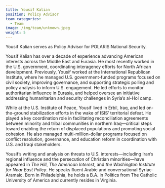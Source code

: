 ```yaml
---
title: Yousif Kalian
position: Policy Advisor
team_categories:
  - Team
image: /img/team/unknown.jpeg
weight: 5
---
```

Yousif Kalian serves as Policy Advisor for POLARIS National Security.

Yousif Kalian has over a decade of experience advancing American interests across the Middle East and Eurasia. He most recently worked in the U.S. government, coordinating interagency efforts for North African development. Previously, Yousif worked at the International Republican Institute, where he managed U.S. government-funded programs focused on civil society, improving governance, and supporting strategic polling and policy analysis to inform U.S. engagement. He led efforts to monitor authoritarian influence in Eurasia, and helped oversee an initiative addressing humanitarian and security challenges in Syria’s al-Hol camp.

While at the U.S. Institute of Peace, Yousif lived in Erbil, Iraq, and led on-the-ground stabilization efforts in the wake of ISIS’ territorial defeat. He played a key coordination role in facilitating reconciliation agreements between minority and tribal communities in northern Iraq—critical steps toward enabling the return of displaced populations and promoting social cohesion. He also managed multi-million-dollar programs focused on conflict resolution, governance, and education reform in coordination with U.S. and Iraqi stakeholders.

Yousif’s writing and analysis on threats to U.S. interests—including Iran’s regional influence and the persecution of Christian minorities—have appeared in *The Hill*, *The American Interest*, and *the Washington Institute for Near East Policy*. He speaks fluent Arabic and conversational Syriac-Aramaic. Born in Philadelphia, he holds a B.A. in Politics from The Catholic University of America and currently resides in Virginia.
